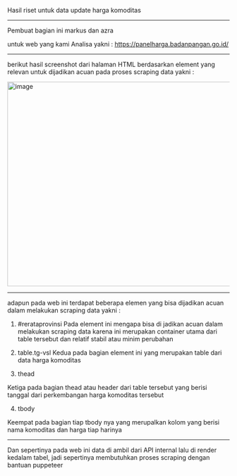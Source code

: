 Hasil riset untuk data update harga komoditas
<hr color= white> 
Pembuat bagian ini markus dan azra

untuk web yang kami Analisa yakni :
https://panelharga.badanpangan.go.id/
<hr color= white> 

berikut  hasil screenshot dari halaman HTML berdasarkan element yang relevan untuk dijadikan acuan pada proses scraping data yakni :

<img width="940" height="464" alt="image" src="https://github.com/user-attachments/assets/8ce2c0f7-59af-4584-8335-c28e30157a07" />

<hr color= white> 

adapun pada web ini terdapat beberapa elemen yang bisa dijadikan acuan dalam melakukan scraping data yakni :
1.	#rerataprovinsi
Pada element ini mengapa bisa di jadikan acuan dalam melakukan scraping data karena ini merupakan container utama dari table tersebut dan relatif stabil atau minim perubahan

2.	table.tg-vsl
Kedua pada bagian element ini yang merupakan table dari data harga komoditas

3.	thead

Ketiga pada bagian thead atau header dari table tersebut yang berisi tanggal dari perkembangan harga komoditas tersebut


4.	tbody

Keempat pada bagian tiap tbody nya yang merupalkan kolom yang berisi nama komoditas dan harga tiap harinya
<hr color= white> 

Dan sepertinya pada web ini data di ambil dari API internal lalu di render kedalam tabel, jadi sepertinya membutuhkan proses scraping dengan bantuan puppeteer
